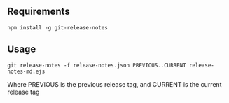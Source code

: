 ## Requirements
```
npm install -g git-release-notes
```

## Usage
```
git release-notes -f release-notes.json PREVIOUS..CURRENT release-notes-md.ejs
```
Where PREVIOUS is the previous release tag, and CURRENT is the current release tag
